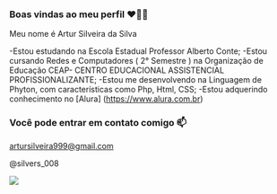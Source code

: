 ### Boas vindas ao meu perfil ❤️🤍🖤 

Meu nome é Artur Silveira da Silva 

-Estou estudando na Escola Estadual Professor Alberto Conte;
-Estou cursando Redes e Computadores ( 2° Semestre ) na Organização de Educação CEAP- CENTRO EDUCACIONAL ASSISTENCIAL PROFISSIONALIZANTE;
-Estou me desenvolvendo na Linguagem de Phyton, com características como Php, Html, CSS;
-Estou adquerindo conhecimento no [Alura] (https://www.alura.com.br)

### Você pode entrar em contato comigo 📫
artursilveira999@gmail.com

@silvers_008

![](https://media1.tenor.com/m/7VlO4X-rn9oAAAAC/saludos-de-buenos-dias-hola.gif)
